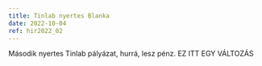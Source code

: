```yaml
---
title: Tinlab nyertes Blanka
date: 2022-10-04
ref: hir2022_02
---
```



Második nyertes Tinlab pályázat, hurrá, lesz pénz. EZ ITT EGY VÁLTOZÁS
